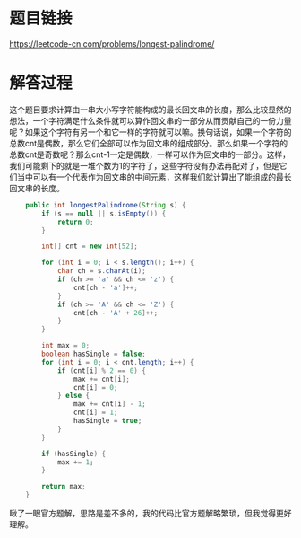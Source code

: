 # 题目链接
https://leetcode-cn.com/problems/longest-palindrome/

# 解答过程
这个题目要求计算由一串大小写字符能构成的最长回文串的长度，那么比较显然的想法，一个字符满足什么条件就可以算作回文串的一部分从而贡献自己的一份力量呢？如果这个字符有另一个和它一样的字符就可以嘛。换句话说，如果一个字符的总数cnt是偶数，那么它们全部可以作为回文串的组成部分。那么如果一个字符的总数cnt是奇数呢？那么cnt-1一定是偶数，一样可以作为回文串的一部分。这样，我们可能剩下的就是一堆个数为1的字符了，这些字符没有办法再配对了，但是它们当中可以有一个代表作为回文串的中间元素，这样我们就计算出了能组成的最长回文串的长度。

```java
	public int longestPalindrome(String s) {
		if (s == null || s.isEmpty()) {
			return 0;
		}

		int[] cnt = new int[52];

		for (int i = 0; i < s.length(); i++) {
			char ch = s.charAt(i);
			if (ch >= 'a' && ch <= 'z') {
				cnt[ch - 'a']++;
			}
			if (ch >= 'A' && ch <= 'Z') {
				cnt[ch - 'A' + 26]++;
			}
		}

		int max = 0;
		boolean hasSingle = false;
		for (int i = 0; i < cnt.length; i++) {
			if (cnt[i] % 2 == 0) {
				max += cnt[i];
				cnt[i] = 0;
			} else {
				max += cnt[i] - 1;
				cnt[i] = 1;
				hasSingle = true;
			}
		}

		if (hasSingle) {
			max += 1;
		}

		return max;
	}
```

瞅了一眼官方题解，思路是差不多的，我的代码比官方题解略繁琐，但我觉得更好理解。